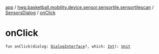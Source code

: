 [app](../../index.md) / [hwp.basketball.mobility.device.sensor.sensortile.sensortilescan](../index.md) / [SensorsDialog](index.md) / [onClick](.)

# onClick

`fun onClick(dialog: `[`DialogInterface`](https://developer.android.com/reference/android/content/DialogInterface.html)`?, which: `[`Int`](https://kotlinlang.org/api/latest/jvm/stdlib/kotlin/-int/index.html)`): `[`Unit`](https://kotlinlang.org/api/latest/jvm/stdlib/kotlin/-unit/index.html)